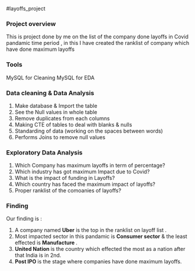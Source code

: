 #layoffs_project

### Project overview
This is project done by me on the list of the company done layoffs in Covid pandamic time period , in this I have created the ranklist of company which have done maximum layoffs 

### Tools
MySQL for Cleaning
MySQL for EDA

### Data cleaning & Data Analysis 
1. Make database & Import the table
2. See the Null values in whole table
3. Remove duplicates from each columns
4. Making CTE of tables to deal with blanks & nulls
5. Standarding of data (working on the spaces between words)
6. Performs Joins to remove null values

### Exploratory Data Analysis
1. Which Company has maximum layoffs in term of percentage?
2. Which industry has got maximum Impact due to Covid?
3. What is the impact of funding in Layoffs?
4. Which country has faced the maximum impact of layoffs?
5. Proper ranklist of the comoanies of layoffs?

### Finding 
Our finding is :
1. A company named <b>Uber</b> is the top in the ranklist on layoff list .
2. Most impacted sector in this pandamic is <b>Consumer sector</b> & the least effected is <b>Manufacture </b>.
3. <b>United Nation </b> is the country which effected the most as a nation after that India is in 2nd.
4. <b>Post IPO </b> is the stage where companies have done maximum layoffs.

